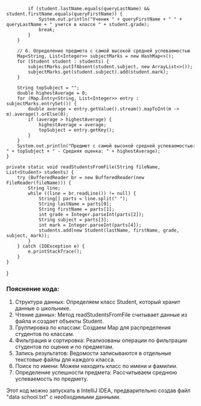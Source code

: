 
            if (student.lastName.equals(queryLastName) && student.firstName.equals(queryFirstName)) {
                System.out.println("Ученик " + queryFirstName + " " + queryLastName + " учится в классе " + student.grade);
                break;
            }
        }

        // 6. Определение предмета с самой высокой средней успеваемостью
        Map<String, List<Integer>> subjectMarks = new HashMap<>();
        for (Student student : students) {
            subjectMarks.putIfAbsent(student.subject, new ArrayList<>());
            subjectMarks.get(student.subject).add(student.mark);
        }

        String topSubject = "";
        double highestAverage = 0;
        for (Map.Entry<String, List<Integer>> entry : subjectMarks.entrySet()) {
            double average = entry.getValue().stream().mapToInt(m -> m).average().orElse(0);
            if (average > highestAverage) {
                highestAverage = average;
                topSubject = entry.getKey();
            }
        }
        System.out.println("Предмет с самой высокой средней успеваемостью: " + topSubject + " - Средняя оценка: " + highestAverage);
    }

    private static void readStudentsFromFile(String fileName, List<Student> students) {
        try (BufferedReader br = new BufferedReader(new FileReader(fileName))) {
            String line;
            while ((line = br.readLine()) != null) {
                String[] parts = line.split(" ");
                String lastName = parts[0];
                String firstName = parts[1];
                int grade = Integer.parseInt(parts[2]);
                String subject = parts[3];
                int mark = Integer.parseInt(parts[4]);
                students.add(new Student(lastName, firstName, grade, subject, mark));
            }
        } catch (IOException e) {
            e.printStackTrace();
        }
    }
}


### Пояснение кода:
1. Структура данных: Определяем класс Student, который хранит данные о школьнике.
2. Чтение данных: Метод readStudentsFromFile считывает данные из файла и создает объекты Student.
3. Группировка по классам: Создаем Map для распределения студентов по классам.
4. Фильтрация и сортировка: Реализованы операции по фильтрации студентов по оценке и по предметам.
5. Запись результатов: Ведомости записываются в отдельные текстовые файлы для каждого класса.
6. Поиск по имени: Можем находить класс по имени и фамилии.
7. Определение успешности предмета: Рассчитываем среднюю успеваемость по предмету.

Этот код можно запускать в IntelliJ IDEA, предварительно создав файл "data school.txt" с необходимыми данными.
